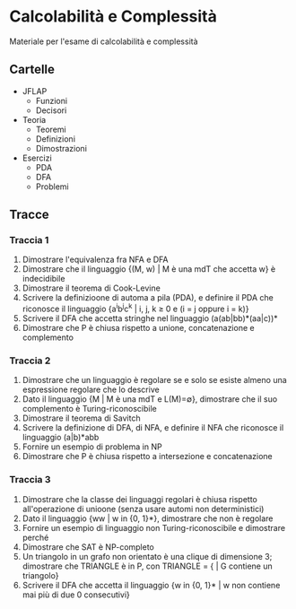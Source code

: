 # Calcolabilità e Complessità

Materiale per l'esame di calcolabilità e complessità 

## Cartelle
- JFLAP
  - Funzioni
  - Decisori
- Teoria
  - Teoremi
  - Definizioni
  - Dimostrazioni
- Esercizi
  - PDA
  - DFA
  - Problemi
  
## Tracce
### Traccia 1
1. Dimostrare l'equivalenza fra NFA e DFA
2. Dimostrare che il linguaggio {(M, w) | M è una mdT che accetta w} è indecidibile
3. Dimostrare il teorema di Cook-Levine
4. Scrivere la definizioone di automa a pila (PDA), e definire il PDA che riconosce il linguaggio {a<sup>i</sup>b<sup>j</sup>c<sup>k</sup> | i, j, k &ge; 0 e (i = j oppure i = k)}
5. Scrivere il DFA che accetta stringhe nel linguaggio (a(ab|bb)\*(aa|c))\*
6. Dimostrare che P è chiusa rispetto a unione, concatenazione e complemento

### Traccia 2
1. Dimostrare che un linguaggio è regolare se e solo se esiste almeno una espressione regolare che lo descrive
2. Dato il linguaggio {M | M è una mdT e L(M)=&empty;}, dimostrare che il suo complemento è Turing-riconoscibile
3. Dimostrare il teorema di Savitch
4. Scrivere la definizione di DFA, di NFA, e definire il NFA che riconosce il linguaggio (a|b)\*abb
5. Fornire un esempio di problema in NP
6. Dimostrare che P è chiusa rispetto a intersezione e concatenazione

### Traccia 3
1. Dimostrare che la classe dei linguaggi regolari è chiusa rispetto all'operazione di unioone (senza usare automi non deterministici)
2. Dato il linguaggio {ww | w in {0, 1}\*}, dimostrare che non è regolare
3. Fornire un esempio di linguaggio non Turing-riconoscibile e dimostrare perché
4. Dimostrare che SAT è NP-completo
5. Un triangolo in un grafo non orientato è una clique di dimensione 3; dimostrare che TRIANGLE è in P, con TRIANGLE = {<G> | G contiene un triangolo}
6. Scrivere il DFA che accetta il linguaggio {w in {0, 1}\* | w non contiene mai più di due 0 consecutivi}
